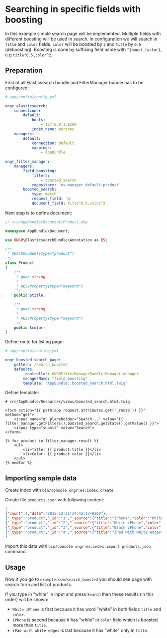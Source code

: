 # Searching in specific fields with boosting

In this example simple search page will be implemented. Multiple fields with different boosting will be used in search.
In configuration we will search in `title` and `color` fields. `color` will be boosted by `2` and `title` by `0.5` (deboosting).
Boosting is done by suffixing field name with `^{boost_factor}`, e.g `title^0.5` ,`color^2`.

## Preparation

First of all Elasticsearch bundle and FilterManager bundle has to be configured:

```yml
# app/config/config.yml

ongr_elasticsearch:
    connections:
        default:
            hosts:
                - 127.0.0.1:9200
            index_name: persons
    managers:
        default:
            connection: default
            mappings:
                - AppBundle
                
ongr_filter_manager:
    managers:
        field_boosting:
            filters:
                - boosted_search
            repository: 'es.manager.default.product'
        boosted_search:
            type: match
            request_field: 'q'
            document_field: title^0.5,color^2
```

Next step is to define document:

```php
// src/AppBundle/Document/Product.php

namespace AppBundle\Document;

use ONGR\ElasticsearchBundle\Annotation as ES;

/**
 * @ES\Document(type="product")
 */
class Product
{
    /**
     * @var string
     *
     * @ES\Property(type="keyword")
     */
    public $title;

    /**
     * @var string
     *
     * @ES\Property(type="keyword")
     */
    public $color;
}
```

Define route for listing page:

```yml
# app/config/routing.yml

ongr_boosted_search_page:
    pattern: /search_boosted
    defaults:
        _controller: ONGRFilterManagerBundle:Manager:manager
        managerName: "field_boosting"
        template: "AppBundle::boosted_search.html.twig"
```

Define template:

```twig
# src/AppBundle/Resources/views/boosted_search.html.twig

<form action="{{ path(app.request.attributes.get('_route')) }}" method="get">
    <input name="q" placeholder="Search..." value="{{ filter_manager.getFilters().boosted_search.getState().getValue() }}">
    <input type="submit" value="Search">
</form>

{% for product in filter_manager.result %}
    <ul>
        <li>Title: {{ product.title }}</li>
        <li>Color: {{ product.color }}</li>
    </ul>
{% endfor %}
```

## Importing sample data

Create index with `bin/console ongr:es:index:create`.

Create file `products.json` with following content:

```json
[
{"count":4,"date":"2015-12-21T14:42:17+0200"},
{"_type":"product","_id":"1","_source":{"title":"iPhone","color":"White"}},
{"_type":"product","_id":"2","_source":{"title":"White iPhone","color":"White"}},
{"_type":"product","_id":"3","_source":{"title":"Black iPhone","color":"Black"}},
{"_type":"product","_id":"4","_source":{"title":"iPad with white edges","color":"Golden"}}
]
```

Import this data with `bin/console ongr:es:index:import products.json` command.

## Usage

Now if you go to `example.com/search_boosted` you should see page with search form and list of products.

If you type in "white" in input and press `Search` then these results (in this order) will be shown:
- `White iPhone` is first because it has word "white" in both fields `title` and `color`.
- `iPhone` is second because it has "white" in `color` field which is boosted more than `title`.
- `iPad with white edges` is last because it has "white" only in `title`.
